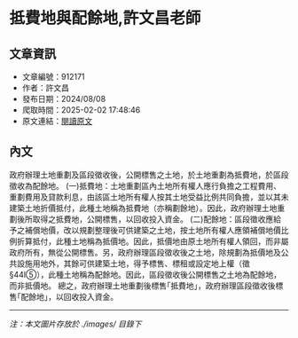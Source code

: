 # 抵費地與配餘地,許文昌老師

## 文章資訊
- 文章編號：912171
- 作者：許文昌
- 發布日期：2024/08/08
- 爬取時間：2025-02-02 17:48:46
- 原文連結：[閱讀原文](https://real-estate.get.com.tw/Columns/detail.aspx?no=912171)

## 內文
政府辦理土地重劃及區段徵收後，公開標售之土地，於土地重劃為抵費地，於區段徵收為配餘地。
(一)抵費地：土地重劃區內土地所有權人應行負擔之工程費用、重劃費用及貸款利息，由該區土地所有權人按其土地受益比例共同負擔，並以其未建築土地折價抵付，此種土地稱為抵費地（亦稱劃餘地）。因此，政府辦理土地重劃後所取得之抵費地，公開標售，以回收投入資金。
(二)配餘地：區段徵收應給予之補償地價，改以規劃整理後可供建築之土地，按土地所有權人應領補償地價比例折算抵付，此種土地稱為抵價地。因此，抵價地由原土地所有權人領回，而非屬政府所有，無從公開標售。另，政府辦理區段徵收後之土地，除規劃為抵價地及公共設施用地外，其餘可供建築土地，得予標售、標租或設定地上權（徵   §44I⑤），此種土地稱為配餘地。因此，區段徵收後公開標售之土地為配餘地，而非抵價地。
總之，政府辦理土地重劃後標售｢抵費地｣，政府辦理區段徵收後標售｢配餘地｣，以回收投入資金。

---
*注：本文圖片存放於 ./images/ 目錄下*
